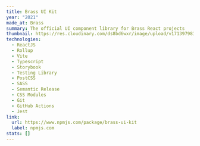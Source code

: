 ```yaml
---
title: Brass UI Kit
year: "2021"
made_at: Brass
summary: The official UI component library for Brass React projects
thumbnail: https://res.cloudinary.com/ds8bd6wxr/image/upload/v1713979812/my-portfolio/Screenshot_2024-04-24_at_18.22.12_qdygu9.png
technologies:
  - ReactJS
  - Rollup
  - Vite
  - Typescript
  - Storybook
  - Testing Library
  - PostCSS
  - SASS
  - Semantic Release
  - CSS Modules
  - Git
  - GitHub Actions
  - Jest
link:
  url: https://www.npmjs.com/package/brass-ui-kit
  label: npmjs.com
stats: []
---
```

